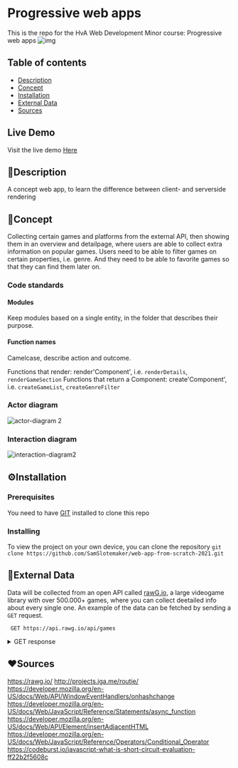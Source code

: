 # Progressive web apps
This is the repo for the HvA Web Development Minor course: Progressive web apps
![img](https://d2skuhm0vrry40.cloudfront.net/2020/articles/2020-03-14-16-42/crunch-once-again-in-the-spotlight-after-damning-report-on-the-last-of-us-2-developer-naughty-dog-1584204146148.jpg/EG11/thumbnail/750x422/format/jpg/quality/60)


## Table of contents
* [Description](#Description)
* [Concept](#Concept)
* [Installation](#Concept)
* [External Data](#External_Data)
* [Sources](#Sources)

## Live Demo
Visit the live demo [Here](https://gamepicker-pwa.herokuapp.com/)

## :book:Description
A concept web app, to learn the difference between client- and serverside rendering

## :pencil:Concept
Collecting certain games and platforms from the external API, then showing them in an overview and detailpage, where users are able to collect extra information on popular games. 
Users need to be able to filter games on certain properties, i.e. genre. And they need to be able to favorite games so that they can find them later on. 

### Code standards
#### Modules
Keep modules based on a single entity, in the folder that describes their purpose. 

#### Function names
Camelcase, describe action and outcome. 

Functions that render: render'Component', i.e. `renderDetails`, `renderGameSection`
Functions that return a Component: create'Component', i.e. `createGameList`, `createGenreFilter`


### Actor diagram
![actor-diagram 2](https://user-images.githubusercontent.com/60625329/109555063-61a8b080-7ad5-11eb-992c-4704f44a7e14.png)


### Interaction diagram
![interaction-diagram2](https://user-images.githubusercontent.com/60625329/109555051-5f465680-7ad5-11eb-83ba-e42c8ba97ed3.png)


## :gear:Installation
### Prerequisites
You need to have [GIT](https://git-scm.com/downloads) installed to clone this repo

### Installing
To view the project on your own device, you can clone the repository
```git clone https://github.com/SamSlotemaker/web-app-from-scratch-2021.git```

## :book:External Data
Data will be collected from an open API called [rawG.io](https://rawg.io/apidocs), a large videogame library with over 500.000+ games, where you can collect deetailed info about every single one.
An example of the data can be fetched by sending a `GET` request. 
```JS
 GET https://api.rawg.io/api/games
 ```

<details>
<summary>
GET response
</summary>

```JSON
{
"id": 3498,
"slug": "grand-theft-auto-v",
"name": "Grand Theft Auto V",
"released": "2013-09-17",
"tba": false,
"background_image": "https://media.rawg.io/media/games/84d/84da2ac3fdfc6507807a1808595afb12.jpg",
"rating": 4.48,
"rating_top": 5,
"ratings": [
{
"id": 5,
"title": "exceptional",
"count": 2647,
"percent": 59.02
},
{
"id": 4,
"title": "recommended",
"count": 1482,
"percent": 33.04
},
{
"id": 3,
"title": "meh",
"count": 281,
"percent": 6.27
},
{
"id": 1,
"title": "skip",
"count": 75,
"percent": 1.67
}
],
"ratings_count": 4438,
"reviews_text_count": 27,
"added": 14162,
"added_by_status": {
"yet": 349,
"owned": 8535,
"beaten": 3699,
"toplay": 389,
"dropped": 677,
"playing": 513
},
"metacritic": 97,
"playtime": 69,
"suggestions_count": 422,
"updated": "2020-09-23T07:10:53",
"user_game": null,
"reviews_count": 4485,
"saturated_color": "0f0f0f",
"dominant_color": "0f0f0f",
"platforms": [
{
"platform": {
"id": 4,
"name": "PC",
"slug": "pc",
"image": null,
"year_end": null,
"year_start": null,
"games_count": 296561,
"image_background": "https://media.rawg.io/media/games/4a0/4a0a1316102366260e6f38fd2a9cfdce.jpg"
},
"released_at": "2013-09-17",
"requirements_en": {
"minimum": "Minimum:OS: Windows 10 64 Bit, Windows 8.1 64 Bit, Windows 8 64 Bit, Windows 7 64 Bit Service Pack 1, Windows Vista 64 Bit Service Pack 2* (*NVIDIA video card recommended if running Vista OS)Processor: Intel Core 2 Quad CPU Q6600 @ 2.40GHz (4 CPUs) / AMD Phenom 9850 Quad-Core Processor (4 CPUs) @ 2.5GHzMemory: 4 GB RAMGraphics: NVIDIA 9800 GT 1GB / AMD HD 4870 1GB (DX 10, 10.1, 11)Storage: 72 GB available spaceSound Card: 100% DirectX 10 compatibleAdditional Notes: Over time downloadable content and programming changes will change the system requirements for this game.  Please refer to your hardware manufacturer and www.rockstargames.com/support for current compatibility information. Some system components such as mobile chipsets, integrated, and AGP graphics cards may be incompatible. Unlisted specifications may not be supported by publisher.     Other requirements:  Installation and online play requires log-in to Rockstar Games Social Club (13+) network; internet connection required for activation, online play, and periodic entitlement verification; software installations required including Rockstar Games Social Club platform, DirectX , Chromium, and Microsoft Visual C++ 2008 sp1 Redistributable Package, and authentication software that recognizes certain hardware attributes for entitlement, digital rights management, system, and other support purposes.     SINGLE USE SERIAL CODE REGISTRATION VIA INTERNET REQUIRED; REGISTRATION IS LIMITED TO ONE ROCKSTAR GAMES SOCIAL CLUB ACCOUNT (13+) PER SERIAL CODE; ONLY ONE PC LOG-IN ALLOWED PER SOCIAL CLUB ACCOUNT AT ANY TIME; SERIAL CODE(S) ARE NON-TRANSFERABLE ONCE USED; SOCIAL CLUB ACCOUNTS ARE NON-TRANSFERABLE.  Partner Requirements:  Please check the terms of service of this site before purchasing this software.",
"recommended": "Recommended:OS: Windows 10 64 Bit, Windows 8.1 64 Bit, Windows 8 64 Bit, Windows 7 64 Bit Service Pack 1Processor: Intel Core i5 3470 @ 3.2GHz (4 CPUs) / AMD X8 FX-8350 @ 4GHz (8 CPUs)Memory: 8 GB RAMGraphics: NVIDIA GTX 660 2GB / AMD HD 7870 2GBStorage: 72 GB available spaceSound Card: 100% DirectX 10 compatibleAdditional Notes:"
},
"requirements_ru": null
},
{
"platform": {
"id": 186,
"name": "Xbox Series S/X",
"slug": "xbox-series-x",
"image": null,
"year_end": null,
"year_start": 2020,
"games_count": 129,
"image_background": "https://media.rawg.io/media/games/34b/34b1f1850a1c06fd971bc6ab3ac0ce0e.jpg"
},
"released_at": "2013-09-17",
"requirements_en": null,
"requirements_ru": null
},
{
"platform": {
"id": 187,
"name": "PlayStation 5",
"slug": "playstation5",
"image": null,
"year_end": null,
"year_start": 2020,
"games_count": 154,
"image_background": "https://media.rawg.io/media/games/d44/d443ae8ffc72fdb77a27207a196788e5.jpg"
},
"released_at": "2013-09-17",
"requirements_en": null,
"requirements_ru": null
},
{
"platform": {
"id": 18,
"name": "PlayStation 4",
"slug": "playstation4",
"image": null,
"year_end": null,
"year_start": null,
"games_count": 5558,
"image_background": "https://media.rawg.io/media/games/8d6/8d69eb6c32ed6acfd75f82d532144993.jpg"
},
"released_at": "2013-09-17",
"requirements_en": null,
"requirements_ru": null
},
{
"platform": {
"id": 16,
"name": "PlayStation 3",
"slug": "playstation3",
"image": null,
"year_end": null,
"year_start": null,
"games_count": 3617,
"image_background": "https://media.rawg.io/media/games/3cf/3cff89996570cf29a10eb9cd967dcf73.jpg"
},
"released_at": "2013-09-17",
"requirements_en": null,
"requirements_ru": null
},
{
"platform": {
"id": 14,
"name": "Xbox 360",
"slug": "xbox360",
"image": null,
"year_end": null,
"year_start": null,
"games_count": 2701,
"image_background": "https://media.rawg.io/media/games/5c0/5c0dd63002cb23f804aab327d40ef119.jpg"
},
"released_at": "2013-09-17",
"requirements_en": null,
"requirements_ru": null
},
{
"platform": {
"id": 1,
"name": "Xbox One",
"slug": "xbox-one",
"image": null,
"year_end": null,
"year_start": null,
"games_count": 4243,
"image_background": "https://media.rawg.io/media/games/328/3283617cb7d75d67257fc58339188742.jpg"
},
"released_at": "2013-09-17",
"requirements_en": null,
"requirements_ru": null
}
],
"parent_platforms": [
{
"platform": {
"id": 1,
"name": "PC",
"slug": "pc"
}
},
{
"platform": {
"id": 2,
"name": "PlayStation",
"slug": "playstation"
}
},
{
"platform": {
"id": 3,
"name": "Xbox",
"slug": "xbox"
}
}
],
"genres": [
{
"id": 4,
"name": "Action",
"slug": "action",
"games_count": 107875,
"image_background": "https://media.rawg.io/media/games/83f/83f6f70a7c1b86cd2637b029d8b42caa.jpg"
}
],
"stores": [
{
"id": 438095,
"store": {
"id": 11,
"name": "Epic Games",
"slug": "epic-games",
"domain": "epicgames.com",
"games_count": 356,
"image_background": "https://media.rawg.io/media/games/85c/85c8ae70e7cdf0105f06ef6bdce63b8b.jpg"
}
},
{
"id": 290375,
"store": {
"id": 3,
"name": "PlayStation Store",
"slug": "playstation-store",
"domain": "store.playstation.com",
"games_count": 7227,
"image_background": "https://media.rawg.io/media/games/fc1/fc1307a2774506b5bd65d7e8424664a7.jpg"
}
},
{
"id": 290378,
"store": {
"id": 2,
"name": "Xbox Store",
"slug": "xbox-store",
"domain": "microsoft.com",
"games_count": 3853,
"image_background": "https://media.rawg.io/media/games/f87/f87457e8347484033cb34cde6101d08d.jpg"
}
},
{
"id": 290377,
"store": {
"id": 7,
"name": "Xbox 360 Store",
"slug": "xbox360",
"domain": "marketplace.xbox.com",
"games_count": 1908,
"image_background": "https://media.rawg.io/media/games/d69/d69810315bd7e226ea2d21f9156af629.jpg"
}
},
{
"id": 290376,
"store": {
"id": 1,
"name": "Steam",
"slug": "steam",
"domain": "store.steampowered.com",
"games_count": 48292,
"image_background": "https://media.rawg.io/media/games/562/562553814dd54e001a541e4ee83a591c.jpg"
}
}
],
"clip": {
"clip": "https://media.rawg.io/media/stories-640/c10/c10ef05b12482e4d2c647c4e26138d5b.mp4",
"clips": {
"320": "https://media.rawg.io/media/stories-320/dc5/dc5b17c957b3529d821bb97defcf9307.mp4",
"640": "https://media.rawg.io/media/stories-640/c10/c10ef05b12482e4d2c647c4e26138d5b.mp4",
"full": "https://media.rawg.io/media/stories/4a7/4a78913e6ee817ca1e34c7df8169eca4.mp4"
},
"video": "e6YNTl404pI",
"preview": "https://media.rawg.io/media/stories-previews/4f1/4f13714c6626d211ab02e10b1866fb91.jpg"
},
"tags": [
{
"id": 31,
"name": "Singleplayer",
"slug": "singleplayer",
"language": "eng",
"games_count": 100765,
"image_background": "https://media.rawg.io/media/games/120/1201a40e4364557b124392ee50317b99.jpg"
},
{
"id": 40847,
"name": "Steam Achievements",
"slug": "steam-achievements",
"language": "eng",
"games_count": 20628,
"image_background": "https://media.rawg.io/media/games/b45/b45575f34285f2c4479c9a5f719d972e.jpg"
},
{
"id": 7,
"name": "Multiplayer",
"slug": "multiplayer",
"language": "eng",
"games_count": 23700,
"image_background": "https://media.rawg.io/media/games/ad2/ad2ffdf80ba993654f31da045bc02456.jpg"
},
{
"id": 13,
"name": "Atmospheric",
"slug": "atmospheric",
"language": "eng",
"games_count": 11410,
"image_background": "https://media.rawg.io/media/games/b7b/b7b8381707152afc7d91f5d95de70e39.jpg"
},
{
"id": 40836,
"name": "Full controller support",
"slug": "full-controller-support",
"language": "eng",
"games_count": 9684,
"image_background": "https://media.rawg.io/media/games/e04/e04963f3ac4c4fa83a1dc0b9231e50db.jpg"
},
{
"id": 42,
"name": "Great Soundtrack",
"slug": "great-soundtrack",
"language": "eng",
"games_count": 3104,
"image_background": "https://media.rawg.io/media/games/c24/c24ec439abf4a2e92f3429dfa83f7f94.jpg"
},
{
"id": 24,
"name": "RPG",
"slug": "rpg",
"language": "eng",
"games_count": 11059,
"image_background": "https://media.rawg.io/media/games/83f/83f6f70a7c1b86cd2637b029d8b42caa.jpg"
},
{
"id": 18,
"name": "Co-op",
"slug": "co-op",
"language": "eng",
"games_count": 6171,
"image_background": "https://media.rawg.io/media/games/73e/73eecb8909e0c39fb246f457b5d6cbbe.jpg"
},
{
"id": 36,
"name": "Open World",
"slug": "open-world",
"language": "eng",
"games_count": 3391,
"image_background": "https://media.rawg.io/media/games/310/3106b0e012271c5ffb16497b070be739.jpg"
},
{
"id": 411,
"name": "cooperative",
"slug": "cooperative",
"language": "eng",
"games_count": 2608,
"image_background": "https://media.rawg.io/media/games/dd5/dd50d4266915d56dd5b63ae1bf72606a.jpg"
},
{
"id": 8,
"name": "First-Person",
"slug": "first-person",
"language": "eng",
"games_count": 10757,
"image_background": "https://media.rawg.io/media/games/b7b/b7b8381707152afc7d91f5d95de70e39.jpg"
},
{
"id": 149,
"name": "Third Person",
"slug": "third-person",
"language": "eng",
"games_count": 3578,
"image_background": "https://media.rawg.io/media/games/da1/da1b267764d77221f07a4386b6548e5a.jpg"
},
{
"id": 4,
"name": "Funny",
"slug": "funny",
"language": "eng",
"games_count": 11622,
"image_background": "https://media.rawg.io/media/games/588/588c6bdff3d4baf66ec36b1c05b793bf.jpg"
},
{
"id": 37,
"name": "Sandbox",
"slug": "sandbox",
"language": "eng",
"games_count": 3099,
"image_background": "https://media.rawg.io/media/games/48c/48cb04ca483be865e3a83119c94e6097.jpg"
},
{
"id": 123,
"name": "Comedy",
"slug": "comedy",
"language": "eng",
"games_count": 5698,
"image_background": "https://media.rawg.io/media/games/af7/af7a831001c5c32c46e950cc883b8cb7.jpg"
},
{
"id": 150,
"name": "Third-Person Shooter",
"slug": "third-person-shooter",
"language": "eng",
"games_count": 1283,
"image_background": "https://media.rawg.io/media/games/511/5118aff5091cb3efec399c808f8c598f.jpg"
},
{
"id": 62,
"name": "Moddable",
"slug": "moddable",
"language": "eng",
"games_count": 498,
"image_background": "https://media.rawg.io/media/games/4a0/4a0a1316102366260e6f38fd2a9cfdce.jpg"
},
{
"id": 144,
"name": "Crime",
"slug": "crime",
"language": "eng",
"games_count": 1680,
"image_background": "https://media.rawg.io/media/games/470/470d21d6971de8f13ec0e1664a120cc0.jpg"
}
],
"esrb_rating": {
"id": 4,
"name": "Mature",
"slug": "mature"
},
"short_screenshots": [
{
"id": -1,
"image": "https://media.rawg.io/media/games/84d/84da2ac3fdfc6507807a1808595afb12.jpg"
},
{
"id": 1827221,
"image": "https://media.rawg.io/media/screenshots/a7c/a7c43871a54bed6573a6a429451564ef.jpg"
},
{
"id": 1827222,
"image": "https://media.rawg.io/media/screenshots/cf4/cf4367daf6a1e33684bf19adb02d16d6.jpg"
},
{
"id": 1827223,
"image": "https://media.rawg.io/media/screenshots/f95/f9518b1d99210c0cae21fc09e95b4e31.jpg"
},
{
"id": 1827225,
"image": "https://media.rawg.io/media/screenshots/a5c/a5c95ea539c87d5f538763e16e18fb99.jpg"
},
{
"id": 1827226,
"image": "https://media.rawg.io/media/screenshots/a7e/a7e990bc574f4d34e03b5926361d1ee7.jpg"
},
{
"id": 1827227,
"image": "https://media.rawg.io/media/screenshots/592/592e2501d8734b802b2a34fee2df59fa.jpg"
}
]
},
{
"id": 4200,
"slug": "portal-2",
"name": "Portal 2",
"released": "2011-04-18",
"tba": false,
"background_image": "https://media.rawg.io/media/games/328/3283617cb7d75d67257fc58339188742.jpg",
"rating": 4.62,
"rating_top": 5,
"ratings": [
{
"id": 5,
"title": "exceptional",
"count": 2636,
"percent": 70.05
},
{
"id": 4,
"title": "recommended",
"count": 953,
"percent": 25.33
},
{
"id": 3,
"title": "meh",
"count": 102,
"percent": 2.71
},
{
"id": 1,
"title": "skip",
"count": 72,
"percent": 1.91
}
],
"ratings_count": 3730,
"reviews_text_count": 21,
"added": 12357,
"added_by_status": {
"yet": 398,
"owned": 7735,
"beaten": 3563,
"toplay": 217,
"dropped": 344,
"playing": 100
},
"metacritic": 95,
"playtime": 11,
"suggestions_count": 590,
"updated": "2020-08-03T02:17:38",
"user_game": null,
"reviews_count": 3763,
"saturated_color": "0f0f0f",
"dominant_color": "0f0f0f",
"platforms": [
{
"platform": {
"id": 1,
"name": "Xbox One",
"slug": "xbox-one",
"image": null,
"year_end": null,
"year_start": null,
"games_count": 4243,
"image_background": "https://media.rawg.io/media/games/328/3283617cb7d75d67257fc58339188742.jpg"
},
"released_at": "2011-04-18",
"requirements_en": null,
"requirements_ru": null
},
{
"platform": {
"id": 16,
"name": "PlayStation 3",
"slug": "playstation3",
"image": null,
"year_end": null,
"year_start": null,
"games_count": 3617,
"image_background": "https://media.rawg.io/media/games/3cf/3cff89996570cf29a10eb9cd967dcf73.jpg"
},
"released_at": "2011-04-19",
"requirements_en": null,
"requirements_ru": null
},
{
"platform": {
"id": 4,
"name": "PC",
"slug": "pc",
"image": null,
"year_end": null,
"year_start": null,
"games_count": 296561,
"image_background": "https://media.rawg.io/media/games/4a0/4a0a1316102366260e6f38fd2a9cfdce.jpg"
},
"released_at": "2011-04-19",
"requirements_en": null,
"requirements_ru": {
"minimum": "Core 2 Duo/Athlon X2 2 ГГц,1 Гб памяти,GeForce 7600/Radeon X800,10 Гб на винчестере,интернет-соединение",
"recommended": "Core 2 Duo/Athlon X2 2.5 ГГц,2 Гб памяти,GeForce GTX 280/Radeon HD 2600,10 Гб на винчестере,интернет-соединение"
}
},
{
"platform": {
"id": 14,
"name": "Xbox 360",
"slug": "xbox360",
"image": null,
"year_end": null,
"year_start": null,
"games_count": 2701,
"image_background": "https://media.rawg.io/media/games/5c0/5c0dd63002cb23f804aab327d40ef119.jpg"
},
"released_at": "2011-04-19",
"requirements_en": null,
"requirements_ru": null
},
{
"platform": {
"id": 6,
"name": "Linux",
"slug": "linux",
"image": null,
"year_end": null,
"year_start": null,
"games_count": 45613,
"image_background": "https://media.rawg.io/media/games/929/9295e55ce69cf5337c567983cf8b4137.jpeg"
},
"released_at": "2011-04-19",
"requirements_en": null,
"requirements_ru": null
},
{
"platform": {
"id": 5,
"name": "macOS",
"slug": "macos",
"image": null,
"year_end": null,
"year_start": null,
"games_count": 65364,
"image_background": "https://media.rawg.io/media/games/46d/46d98e6910fbc0706e2948a7cc9b10c5.jpg"
},
"released_at": "2011-04-19",
"requirements_en": null,
"requirements_ru": null
}
],
"parent_platforms": [
{
"platform": {
"id": 1,
"name": "PC",
"slug": "pc"
}
},
{
"platform": {
"id": 2,
"name": "PlayStation",
"slug": "playstation"
}
},
{
"platform": {
"id": 3,
"name": "Xbox",
"slug": "xbox"
}
},
{
"platform": {
"id": 5,
"name": "Apple Macintosh",
"slug": "mac"
}
},
{
"platform": {
"id": 6,
"name": "Linux",
"slug": "linux"
}
}
],
"genres": [
{
"id": 2,
"name": "Shooter",
"slug": "shooter",
"games_count": 34292,
"image_background": "https://media.rawg.io/media/games/4e6/4e6e8e7f50c237d76f38f3c885dae3d2.jpg"
},
{
"id": 7,
"name": "Puzzle",
"slug": "puzzle",
"games_count": 59278,
"image_background": "https://media.rawg.io/media/games/328/3283617cb7d75d67257fc58339188742.jpg"
}
],
"stores": [
{
"id": 465889,
"store": {
"id": 2,
"name": "Xbox Store",
"slug": "xbox-store",
"domain": "microsoft.com",
"games_count": 3853,
"image_background": "https://media.rawg.io/media/games/f87/f87457e8347484033cb34cde6101d08d.jpg"
}
},
{
"id": 33916,
"store": {
"id": 7,
"name": "Xbox 360 Store",
"slug": "xbox360",
"domain": "marketplace.xbox.com",
"games_count": 1908,
"image_background": "https://media.rawg.io/media/games/d69/d69810315bd7e226ea2d21f9156af629.jpg"
}
},
{
"id": 4526,
"store": {
"id": 3,
"name": "PlayStation Store",
"slug": "playstation-store",
"domain": "store.playstation.com",
"games_count": 7227,
"image_background": "https://media.rawg.io/media/games/fc1/fc1307a2774506b5bd65d7e8424664a7.jpg"
}
},
{
"id": 13134,
"store": {
"id": 1,
"name": "Steam",
"slug": "steam",
"domain": "store.steampowered.com",
"games_count": 48292,
"image_background": "https://media.rawg.io/media/games/562/562553814dd54e001a541e4ee83a591c.jpg"
}
}
],
"clip": {
"clip": "https://media.rawg.io/media/stories-640/fde/fde8aaeeab956f6b705bbb4161b09004.mp4",
"clips": {
"320": "https://media.rawg.io/media/stories-320/b26/b265f65b9f16dc20245863636d4094b2.mp4",
"640": "https://media.rawg.io/media/stories-640/fde/fde8aaeeab956f6b705bbb4161b09004.mp4",
"full": "https://media.rawg.io/media/stories/671/67196dea179367b70212bdaed88ba451.mp4"
},
"video": "dVVZaZ8yO6o",
"preview": "https://media.rawg.io/media/stories-previews/faf/faf0bb37b806db65f1c76395c8f36c7c.jpg"
},
"tags": [
{
"id": 31,
"name": "Singleplayer",
"slug": "singleplayer",
"language": "eng",
"games_count": 100765,
"image_background": "https://media.rawg.io/media/games/120/1201a40e4364557b124392ee50317b99.jpg"
},
{
"id": 40847,
"name": "Steam Achievements",
"slug": "steam-achievements",
"language": "eng",
"games_count": 20628,
"image_background": "https://media.rawg.io/media/games/b45/b45575f34285f2c4479c9a5f719d972e.jpg"
},
{
"id": 7,
"name": "Multiplayer",
"slug": "multiplayer",
"language": "eng",
"games_count": 23700,
"image_background": "https://media.rawg.io/media/games/ad2/ad2ffdf80ba993654f31da045bc02456.jpg"
},
{
"id": 7808,
"name": "steam-trading-cards",
"slug": "steam-trading-cards",
"language": "eng",
"games_count": 7586,
"image_background": "https://media.rawg.io/media/games/e04/e04963f3ac4c4fa83a1dc0b9231e50db.jpg"
},
{
"id": 13,
"name": "Atmospheric",
"slug": "atmospheric",
"language": "eng",
"games_count": 11410,
"image_background": "https://media.rawg.io/media/games/b7b/b7b8381707152afc7d91f5d95de70e39.jpg"
},
{
"id": 40849,
"name": "Steam Cloud",
"slug": "steam-cloud",
"language": "eng",
"games_count": 9543,
"image_background": "https://media.rawg.io/media/games/b49/b4912b5dbfc7ed8927b65f05b8507f6c.jpg"
},
{
"id": 40836,
"name": "Full controller support",
"slug": "full-controller-support",
"language": "eng",
"games_count": 9684,
"image_background": "https://media.rawg.io/media/games/e04/e04963f3ac4c4fa83a1dc0b9231e50db.jpg"
},
{
"id": 18,
"name": "Co-op",
"slug": "co-op",
"language": "eng",
"games_count": 6171,
"image_background": "https://media.rawg.io/media/games/73e/73eecb8909e0c39fb246f457b5d6cbbe.jpg"
},
{
"id": 118,
"name": "Story Rich",
"slug": "story-rich",
"language": "eng",
"games_count": 8696,
"image_background": "https://media.rawg.io/media/games/7cf/7cfc9220b401b7a300e409e539c9afd5.jpg"
},
{
"id": 411,
"name": "cooperative",
"slug": "cooperative",
"language": "eng",
"games_count": 2608,
"image_background": "https://media.rawg.io/media/games/dd5/dd50d4266915d56dd5b63ae1bf72606a.jpg"
},
{
"id": 8,
"name": "First-Person",
"slug": "first-person",
"language": "eng",
"games_count": 10757,
"image_background": "https://media.rawg.io/media/games/b7b/b7b8381707152afc7d91f5d95de70e39.jpg"
},
{
"id": 32,
"name": "Sci-fi",
"slug": "sci-fi",
"language": "eng",
"games_count": 9091,
"image_background": "https://media.rawg.io/media/games/f87/f87457e8347484033cb34cde6101d08d.jpg"
},
{
"id": 30,
"name": "FPS",
"slug": "fps",
"language": "eng",
"games_count": 6776,
"image_background": "https://media.rawg.io/media/games/b7b/b7b8381707152afc7d91f5d95de70e39.jpg"
},
{
"id": 4,
"name": "Funny",
"slug": "funny",
"language": "eng",
"games_count": 11622,
"image_background": "https://media.rawg.io/media/games/588/588c6bdff3d4baf66ec36b1c05b793bf.jpg"
},
{
"id": 9,
"name": "Online Co-Op",
"slug": "online-co-op",
"language": "eng",
"games_count": 2459,
"image_background": "https://media.rawg.io/media/games/15c/15c95a4915f88a3e89c821526afe05fc.jpg"
},
{
"id": 189,
"name": "Female Protagonist",
"slug": "female-protagonist",
"language": "eng",
"games_count": 5034,
"image_background": "https://media.rawg.io/media/games/62c/62c7c8b28a27b83680b22fb9d33fc619.jpg"
},
{
"id": 123,
"name": "Comedy",
"slug": "comedy",
"language": "eng",
"games_count": 5698,
"image_background": "https://media.rawg.io/media/games/af7/af7a831001c5c32c46e950cc883b8cb7.jpg"
},
{
"id": 75,
"name": "Local Co-Op",
"slug": "local-co-op",
"language": "eng",
"games_count": 3605,
"image_background": "https://media.rawg.io/media/games/88c/88c5b4d7c80276c03ff62aebb1a99ad4.jpg"
},
{
"id": 11669,
"name": "stats",
"slug": "stats",
"language": "eng",
"games_count": 3517,
"image_background": "https://media.rawg.io/media/games/328/3283617cb7d75d67257fc58339188742.jpg"
},
{
"id": 40852,
"name": "Steam Workshop",
"slug": "steam-workshop",
"language": "eng",
"games_count": 1058,
"image_background": "https://media.rawg.io/media/games/f3e/f3eec35c6218dcfd93a537751e6bfa61.jpg"
},
{
"id": 40838,
"name": "Includes level editor",
"slug": "includes-level-editor",
"language": "eng",
"games_count": 1319,
"image_background": "https://media.rawg.io/media/games/806/8060a7663364ac23e15480728938d6f3.jpg"
},
{
"id": 25,
"name": "Space",
"slug": "space",
"language": "eng",
"games_count": 24546,
"image_background": "https://media.rawg.io/media/games/5f4/5f4780690dbf04900cbac5f05b9305f3.jpg"
},
{
"id": 40833,
"name": "Captions available",
"slug": "captions-available",
"language": "eng",
"games_count": 1021,
"image_background": "https://media.rawg.io/media/games/33b/33b825c76382931df0fd8ecddf5caebe.jpg"
},
{
"id": 40834,
"name": "Commentary available",
"slug": "commentary-available",
"language": "eng",
"games_count": 217,
"image_background": "https://media.rawg.io/media/games/df2/df20fd77db56ae7b0a26a7ff4baa9ccc.jpg"
},
{
"id": 87,
"name": "Science",
"slug": "science",
"language": "eng",
"games_count": 931,
"image_background": "https://media.rawg.io/media/games/c60/c60be8ddf91ede65c65b13eff2e06c37.jpg"
}
],
"esrb_rating": {
"id": 2,
"name": "Everyone 10+",
"slug": "everyone-10-plus"
},
"short_screenshots": [
{
"id": -1,
"image": "https://media.rawg.io/media/games/328/3283617cb7d75d67257fc58339188742.jpg"
},
{
"id": 99018,
"image": "https://media.rawg.io/media/screenshots/221/221a03c11e5ff9f765d62f60d4b4cbf5.jpg"
},
{
"id": 99019,
"image": "https://media.rawg.io/media/screenshots/173/1737ff43c14f40294011a209b1012875.jpg"
},
{
"id": 99020,
"image": "https://media.rawg.io/media/screenshots/b11/b11a2ae0664f0e8a1ef2346f99df26e1.jpg"
},
{
"id": 99021,
"image": "https://media.rawg.io/media/screenshots/9b1/9b107a790909b31918ebe2f40547cc85.jpg"
},
{
"id": 99022,
"image": "https://media.rawg.io/media/screenshots/d05/d058fc7f7fa6128916c311eb14267fed.jpg"
},
{
"id": 99023,
"image": "https://media.rawg.io/media/screenshots/415/41543dcc12dffc8e97d85a56ad42cda8.jpg"
}
]
}
```
</details>

## :heart:Sources
https://rawg.io/
http://projects.jga.me/routie/
https://developer.mozilla.org/en-US/docs/Web/API/WindowEventHandlers/onhashchange
https://developer.mozilla.org/en-US/docs/Web/JavaScript/Reference/Statements/async_function
https://developer.mozilla.org/en-US/docs/Web/API/Element/insertAdjacentHTML
https://developer.mozilla.org/en-US/docs/Web/JavaScript/Reference/Operators/Conditional_Operator
https://codeburst.io/javascript-what-is-short-circuit-evaluation-ff22b2f5608c
